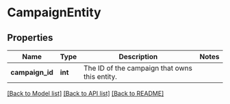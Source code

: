 # CampaignEntity

## Properties
Name | Type | Description | Notes
------------ | ------------- | ------------- | -------------
**campaign_id** | **int** | The ID of the campaign that owns this entity. | 

[[Back to Model list]](../README.md#documentation-for-models) [[Back to API list]](../README.md#documentation-for-api-endpoints) [[Back to README]](../README.md)


